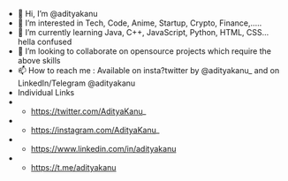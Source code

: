 - 👋 Hi, I’m @adityakanu
- 👀 I’m interested in Tech, Code, Anime, Startup, Crypto, Finance,.....
- 🌱 I’m currently learning Java, C++, JavaScript, Python, HTML, CSS... hella confused
- 💞️ I’m looking to collaborate on opensource projects which require the above skills
- 📫 How to reach me : Available on insta?twitter by @adityakanu_ and on LinkedIn/Telegram @adityakanu
- Individual Links
- - https://twitter.com/AdityaKanu_
- - https://instagram.com/AdityaKanu_
- - https://www.linkedin.com/in/adityakanu
- - https://t.me/adityakanu
<!---
adityakanu/adityakanu is a ✨ special ✨ repository because its `README.md` (this file) appears on your GitHub profile.
You can click the Preview link to take a look at your changes.
--->
